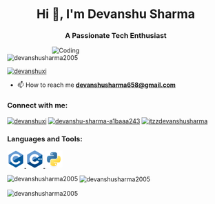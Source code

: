 <h1 align="center">Hi 👋, I'm Devanshu Sharma</h1>
<h3 align="center">A Passionate Tech Enthusiast</h3>
<img align="right" alt="Coding" Width="400" src="https://i.pinimg.com/originals/54/e3/7d/54e37d8074ebcde1d96c77d7b2a7f310.gif">

<p align="left"> <img src="https://komarev.com/ghpvc/?username=devanshusharma2005&label=Profile%20views&color=0e75b6&style=flat" alt="devanshusharma2005" /> </p>

<p align="left"> <a href="https://twitter.com/devanshuxi" target="blank"><img src="https://img.shields.io/twitter/follow/devanshuxi?logo=twitter&style=for-the-badge" alt="devanshuxi" /></a> </p>

- 📫 How to reach me **devanshusharma658@gmail.com**

<h3 align="left">Connect with me:</h3>
<p align="left">
<a href="https://twitter.com/devanshuxi" target="blank"><img align="center" src="https://raw.githubusercontent.com/rahuldkjain/github-profile-readme-generator/master/src/images/icons/Social/twitter.svg" alt="devanshuxi" height="30" width="40" /></a>
<a href="https://linkedin.com/in/devanshu-sharma-a1baaa243" target="blank"><img align="center" src="https://raw.githubusercontent.com/rahuldkjain/github-profile-readme-generator/master/src/images/icons/Social/linked-in-alt.svg" alt="devanshu-sharma-a1baaa243" height="30" width="40" /></a>
<a href="https://www.leetcode.com/itzzdevanshusharma" target="blank"><img align="center" src="https://raw.githubusercontent.com/rahuldkjain/github-profile-readme-generator/master/src/images/icons/Social/leet-code.svg" alt="itzzdevanshusharma" height="30" width="40" /></a>
</p>

<h3 align="left">Languages and Tools:</h3>
<p align="left"> <a href="https://www.cprogramming.com/" target="_blank" rel="noreferrer"> <img src="https://raw.githubusercontent.com/devicons/devicon/master/icons/c/c-original.svg" alt="c" width="40" height="40"/> </a> <a href="https://www.w3schools.com/cpp/" target="_blank" rel="noreferrer"> <img src="https://raw.githubusercontent.com/devicons/devicon/master/icons/cplusplus/cplusplus-original.svg" alt="cplusplus" width="40" height="40"/> </a> <a href="https://www.python.org" target="_blank" rel="noreferrer"> <img src="https://raw.githubusercontent.com/devicons/devicon/master/icons/python/python-original.svg" alt="python" width="40" height="40"/> </a> </p>

<p><img align="left" src="https://github-readme-stats.vercel.app/api/top-langs?username=devanshusharma2005&show_icons=true&locale=en&layout=compact" alt="devanshusharma2005" /></p>

<p>&nbsp;<img align="center" src="https://github-readme-stats.vercel.app/api?username=devanshusharma2005&show_icons=true&locale=en" alt="devanshusharma2005" /></p>

<p><img align="center" src="https://github-readme-streak-stats.herokuapp.com/?user=devanshusharma2005&" alt="devanshusharma2005" /></p>

